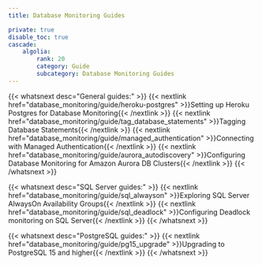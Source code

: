 ```yaml
---
title: Database Monitoring Guides

private: true
disable_toc: true
cascade:
    algolia:
        rank: 20
        category: Guide
        subcategory: Database Monitoring Guides
---
```


{{< whatsnext desc="General guides:" >}}
    {{< nextlink href="database_monitoring/guide/heroku-postgres" >}}Setting up Heroku Postgres for Database Monitoring{{< /nextlink >}}
    {{< nextlink href="database_monitoring/guide/tag_database_statements" >}}Tagging Database Statements{{< /nextlink >}}
    {{< nextlink href="database_monitoring/guide/managed_authentication" >}}Connecting with Managed Authentication{{< /nextlink >}}
    {{< nextlink href="database_monitoring/guide/aurora_autodiscovery" >}}Configuring Database Monitoring for Amazon Aurora DB Clusters{{< /nextlink >}}
{{< /whatsnext >}}

{{< whatsnext desc="SQL Server guides:" >}}
    {{< nextlink href="database_monitoring/guide/sql_alwayson" >}}Exploring SQL Server AlwaysOn Availability Groups{{< /nextlink >}}
    {{< nextlink href="database_monitoring/guide/sql_deadlock" >}}Configuring Deadlock monitoring on SQL Server{{< /nextlink >}}
{{< /whatsnext >}}

{{< whatsnext desc="PostgreSQL guides:" >}}
    {{< nextlink href="database_monitoring/guide/pg15_upgrade" >}}Upgrading to PostgreSQL 15 and higher{{< /nextlink >}}
{{< /whatsnext >}}
